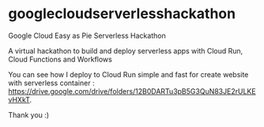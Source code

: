 # googlecloudserverlesshackathon

Google Cloud Easy as Pie Serverless Hackathon 

A virtual hackathon to build and deploy serverless apps with Cloud Run, Cloud Functions and Workflows 

You can see how I deploy to Cloud Run simple and fast for create website with serverless container : https://drive.google.com/drive/folders/12B0DARTu3pB5G3QuN83JE2rULKEvHXkT.

Thank you :)
